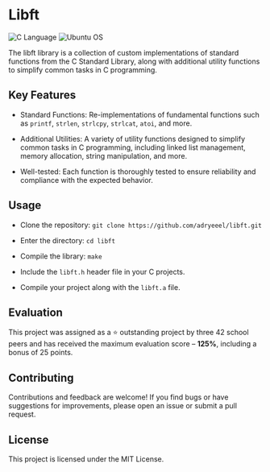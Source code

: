 # Libft

![C Language](https://img.shields.io/badge/C-00599C?style=for-the-badge&logo=c&logoColor=white)
![Ubuntu OS](https://img.shields.io/badge/Ubuntu-E95420?style=for-the-badge&logo=ubuntu&logoColor=white)

The libft library is a collection of custom implementations of standard functions from the C Standard Library, along with additional utility functions to simplify common tasks in C programming.

## Key Features

- Standard Functions: Re-implementations of fundamental functions such as `printf`, `strlen`, `strlcpy`, `strlcat`, `atoi`, and more.

- Additional Utilities: A variety of utility functions designed to simplify common tasks in C programming, including linked list management, memory allocation, string manipulation, and more.

- Well-tested: Each function is thoroughly tested to ensure reliability and compliance with the expected behavior.

## Usage

- Clone the repository: `git clone https://github.com/adryeeel/libft.git`

- Enter the directory: `cd libft`

- Compile the library: `make`

- Include the `libft.h` header file in your C projects.

- Compile your project along with the `libft.a` file.

## Evaluation

This project was assigned as a ⭐ outstanding project by three 42 school peers and has received the maximum evaluation score &ndash; **125%**, including a bonus of 25 points.

## Contributing

Contributions and feedback are welcome! If you find bugs or have suggestions for improvements, please open an issue or submit a pull request.

## License

This project is licensed under the MIT License.
